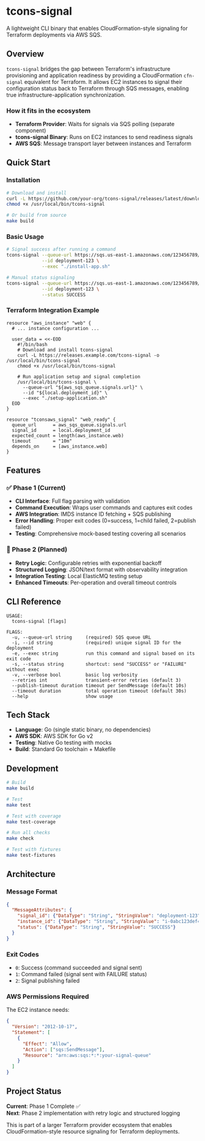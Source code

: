# tcons-signal

A lightweight CLI binary that enables CloudFormation-style signaling for Terraform deployments via AWS SQS.

## Overview

`tcons-signal` bridges the gap between Terraform's infrastructure provisioning and application readiness by providing a CloudFormation `cfn-signal` equivalent for Terraform. It allows EC2 instances to signal their configuration status back to Terraform through SQS messages, enabling true infrastructure-application synchronization.

### How it fits in the ecosystem

- **Terraform Provider**: Waits for signals via SQS polling (separate component)
- **tcons-signal Binary**: Runs on EC2 instances to send readiness signals
- **AWS SQS**: Message transport layer between instances and Terraform

## Quick Start

### Installation
```bash
# Download and install
curl -L https://github.com/your-org/tcons-signal/releases/latest/download/tcons-signal-linux-amd64 -o /usr/local/bin/tcons-signal
chmod +x /usr/local/bin/tcons-signal

# Or build from source
make build
```

### Basic Usage

```bash
# Signal success after running a command
tcons-signal --queue-url https://sqs.us-east-1.amazonaws.com/123456789/my-queue \
             --id deployment-123 \
             --exec "./install-app.sh"

# Manual status signaling
tcons-signal --queue-url https://sqs.us-east-1.amazonaws.com/123456789/my-queue \
             --id deployment-123 \
             --status SUCCESS
```

### Terraform Integration Example

```hcl
resource "aws_instance" "web" {
  # ... instance configuration ...
  
  user_data = <<-EOD
    #!/bin/bash
    # Download and install tcons-signal
    curl -L https://releases.example.com/tcons-signal -o /usr/local/bin/tcons-signal
    chmod +x /usr/local/bin/tcons-signal
    
    # Run application setup and signal completion
    /usr/local/bin/tcons-signal \
      --queue-url "${aws_sqs_queue.signals.url}" \
      --id "${local.deployment_id}" \
      --exec "./setup-application.sh"
  EOD
}

resource "tconsaws_signal" "web_ready" {
  queue_url      = aws_sqs_queue.signals.url
  signal_id      = local.deployment_id
  expected_count = length(aws_instance.web)
  timeout        = "10m"
  depends_on     = [aws_instance.web]
}
```

## Features

### ✅ Phase 1 (Current)
- **CLI Interface**: Full flag parsing with validation
- **Command Execution**: Wraps user commands and captures exit codes  
- **AWS Integration**: IMDS instance ID fetching + SQS publishing
- **Error Handling**: Proper exit codes (0=success, 1=child failed, 2=publish failed)
- **Testing**: Comprehensive mock-based testing covering all scenarios

### 🔄 Phase 2 (Planned)
- **Retry Logic**: Configurable retries with exponential backoff
- **Structured Logging**: JSON/text format with observability integration
- **Integration Testing**: Local ElasticMQ testing setup
- **Enhanced Timeouts**: Per-operation and overall timeout controls

## CLI Reference

```
USAGE:
  tcons-signal [flags]

FLAGS:
  -u, --queue-url string     (required) SQS queue URL
  -i, --id string            (required) unique signal ID for the deployment
  -e, --exec string          run this command and signal based on its exit code
  -s, --status string        shortcut: send "SUCCESS" or "FAILURE" without exec
  -v, --verbose bool         basic log verbosity
  --retries int              transient-error retries (default 3)
  --publish-timeout duration timeout per SendMessage (default 10s)
  --timeout duration         total operation timeout (default 30s)
  --help                     show usage
```

## Tech Stack

- **Language**: Go (single static binary, no dependencies)
- **AWS SDK**: AWS SDK for Go v2
- **Testing**: Native Go testing with mocks
- **Build**: Standard Go toolchain + Makefile

## Development

```bash
# Build
make build

# Test
make test

# Test with coverage
make test-coverage

# Run all checks
make check

# Test with fixtures
make test-fixtures
```

## Architecture

### Message Format
```json
{
  "MessageAttributes": {
    "signal_id": {"DataType": "String", "StringValue": "deployment-123"},
    "instance_id": {"DataType": "String", "StringValue": "i-0abc123def456"},
    "status": {"DataType": "String", "StringValue": "SUCCESS"}
  }
}
```

### Exit Codes
- `0`: Success (command succeeded and signal sent)
- `1`: Command failed (signal sent with FAILURE status)
- `2`: Signal publishing failed

### AWS Permissions Required
The EC2 instance needs:
```json
{
  "Version": "2012-10-17",
  "Statement": [
    {
      "Effect": "Allow",
      "Action": ["sqs:SendMessage"],
      "Resource": "arn:aws:sqs:*:*:your-signal-queue"
    }
  ]
}
```

## Project Status

**Current**: Phase 1 Complete ✅  
**Next**: Phase 2 implementation with retry logic and structured logging

This is part of a larger Terraform provider ecosystem that enables CloudFormation-style resource signaling for Terraform deployments.